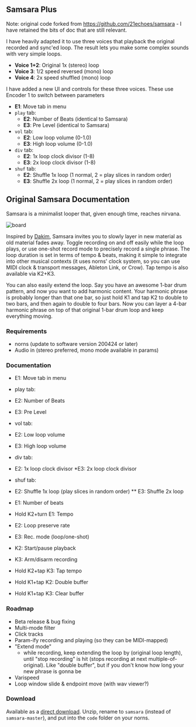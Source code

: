 ## Samsara Plus

Note: original code forked from https://github.com/21echoes/samsara - I have retained the bits of doc that are still relevant.

I have heavily adapted it to use three voices that playback the original recorded and sync'ed loop. The result lets you make some complex sounds with very simple loops. 

- **Voice 1+2**: Original 1x (stereo) loop
- **Voice 3**: 1/2 speed reversed (mono) loop
- **Voice 4**: 2x speed shuffled (mono) loop

I have added a new UI and controls for these three voices. These use Encoder 1 to switch between parameters

* **E1**: Move tab in menu
* `play` tab:
  * **E2**: Number of Beats (identical to Samsara)
  * **E3**: Pre Level (identical to Samsara)
* `vol` tab:
  * **E2**: Low loop volume (0-1.0)
  * **E3**: High loop volume (0-1.0)
* `div` tab:
  * **E2**: 1x loop clock divisor (1-8)
  * **E3**: 2x loop clock divisor (1-8)
* `shuf` tab:
  * **E2**: Shuffle 1x loop (1 normal, 2 = play slices in random order)
  * **E3**: Shuffle 2x loop (1 normal, 2 = play slices in random order)

## Original Samsara Documentation

Samsara is a minimalist looper that, given enough time, reaches nirvana.

![board](screenshots/samsara.png)

Inspired by [Dakim](https://www.youtube.com/watch?v=AmQ7AMnooj0), Samsara invites you to slowly layer in new material as old material fades away. Toggle recording on and off easily while the loop plays, or use one-shot record mode to precisely record a single phrase. The loop duration is set in terms of tempo & beats, making it simple to integrate into other musical contexts (it uses norns' clock system, so you can use MIDI clock & transport messages, Ableton Link, or Crow). Tap tempo is also available via K2+K3.

You can also easily extend the loop. Say you have an awesome 1-bar drum pattern, and now you want to add harmonic content. Your harmonic phrase is probably longer than that one bar, so just hold K1 and tap K2 to double to two bars, and then again to double to four bars. Now you can layer a 4-bar harmonic phrase on top of that original 1-bar drum loop and keep everything moving.

### Requirements
* norns (update to software version 200424 or later)
* Audio in (stereo preferred, mono mode available in params)

### Documentation
* E1: Move tab in menu
* play tab:
* E2: Number of Beats
* E3: Pre Level
* vol tab:
* E2: Low loop volume
* E3: High loop volume
* div tab:
* E2: 1x loop clock divisor
*E3: 2x loop clock divisor
* shuf tab:
* E2: Shuffle 1x loop (play slices in random order)
** E3: Shuffle 2x loop

* E1: Number of beats
* Hold K2+turn E1: Tempo
* E2: Loop preserve rate
* E3: Rec. mode (loop/one-shot)
* K2: Start/pause playback
* K3: Arm/disarm recording
* Hold K2+tap K3: Tap tempo
* Hold K1+tap K2: Double buffer
* Hold K1+tap K3: Clear buffer

### Roadmap
* Beta release & bug fixing
* Multi-mode filter
* Click tracks
* Param-ify recording and playing (so they can be MIDI-mapped)
* "Extend mode"
  * while recording, keep extending the loop by (original loop length), until "stop recording" is hit (stops recording at next multiple-of-original). Like "double buffer", but if you don't know how long your new phrase is gonna be
* Varispeed
* Loop window slide & endpoint move (with wav viewer?)

### Download
Available as a [direct download](https://github.com/21echoes/samsara/archive/master.zip). Unzip, rename to `samsara` (instead of `samsara-master`), and put into the `code` folder on your norns.
